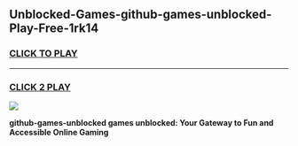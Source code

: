
## Unblocked-Games-github-games-unblocked-Play-Free-1rk14
<h3>
<a href="https://premium76.site?title=github-games-unblocked&ref=23A">CLICK TO PLAY</a></h3>
<hr>

<h3>
<a href="https://premium76.site?title=github-games-unblocked&ref=23A">CLICK 2 PLAY</a>
  
</h3>

<a href="https://premium76.site?title=github-games-unblocked&ref=23A"><img src="https://clearcache.store/games.png"></a>


**github-games-unblocked games unblocked: Your Gateway to Fun and Accessible Online Gaming**
